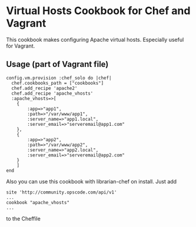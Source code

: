 Virtual Hosts Cookbook for Chef and Vagrant
================
This cookbook makes configuring Apache virtual hosts.
Especially useful for Vagrant.

## Usage (part of Vagrant file)
    
    config.vm.provision :chef_solo do |chef|
      chef.cookbooks_path = ["cookbooks"]
      chef.add_recipe 'apache2'
      chef.add_recipe 'apache_vhosts'
      :apache_vhosts=>[
		{
			:app=>"app1",
			:path=>"/var/www/app1",
			:server_name=>"app1.local",
			:server_email=>"serveremail@app1.com"
		},
		{
			:app=>"app2",
			:path=>"/var/www/app2",
			:server_name=>"app2.local",
			:server_email=>"serveremail@app2.com"
		}
		]
    end

Also you can use this cookbook with librarian-chef on install. Just add

	site 'http://community.opscode.com/api/v1'
	...
	cookbook "apache_vhosts"
	...
	
to the Cheffile
